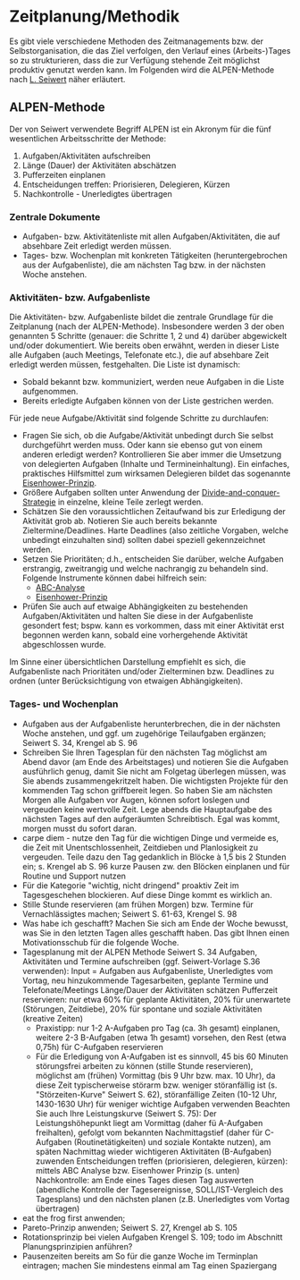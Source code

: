 # Zeitplanung/Methodik
Es gibt viele verschiedene Methoden des Zeitmanagements bzw. der
Selbstorganisation, die das Ziel verfolgen, den Verlauf eines (Arbeits-)Tages
so zu strukturieren, dass die zur Verfügung stehende Zeit möglichst produktiv
genutzt werden kann. Im Folgenden wird die ALPEN-Methode nach
[L. Seiwert](/#zusammenfassung-und-literatur)
näher erläutert.

## ALPEN-Methode
Der von Seiwert verwendete Begriff ALPEN ist ein Akronym für die fünf
wesentlichen Arbeitsschritte der Methode:

 1. Aufgaben/Aktivitäten aufschreiben
 1. Länge (Dauer) der Aktivitäten abschätzen
 1. Pufferzeiten einplanen
 1. Entscheidungen treffen: Priorisieren, Delegieren, Kürzen
 1. Nachkontrolle - Unerledigtes übertragen

### Zentrale Dokumente
 - Aufgaben- bzw. Aktivitätenliste mit allen Aufgaben/Aktivitäten, die auf
   absehbare Zeit erledigt werden müssen.
 - Tages- bzw. Wochenplan mit konkreten Tätigkeiten (heruntergebrochen aus
   der Aufgabenliste), die am nächsten Tag bzw. in der nächsten
   Woche anstehen.

### Aktivitäten- bzw. Aufgabenliste
Die Aktivitäten- bzw. Aufgabenliste bildet die zentrale Grundlage für die
Zeitplanung (nach der ALPEN-Methode). Insbesondere werden 3 der oben genannten
5 Schritte (genauer: die Schritte 1, 2 und 4) darüber abgewickelt und/oder
dokumentiert.
Wie bereits oben erwähnt, werden in dieser Liste alle Aufgaben
(auch Meetings, Telefonate etc.), die auf absehbare Zeit erledigt werden
müssen, festgehalten. Die Liste ist dynamisch:

 - Sobald bekannt bzw. kommuniziert, werden neue Aufgaben in die Liste
   aufgenommen.
 - Bereits erledigte Aufgaben können von der Liste gestrichen werden.

Für jede neue Aufgabe/Aktivität sind folgende Schritte zu durchlaufen:

 - Fragen Sie sich, ob die Aufgabe/Aktivität unbedingt durch Sie selbst
   durchgeführt werden muss. Oder kann sie ebenso gut von einem anderen
   erledigt werden? Kontrollieren Sie aber immer die Umsetzung von
   delegierten Aufgaben (Inhalte und Termineinhaltung).
   Ein einfaches, praktisches Hilfsmittel zum wirksamen Delegieren bildet
   das sogenannte [Eisenhower-Prinzip](../priorisierung/#eisenhower-prinzip).
 - Größere Aufgaben sollten unter Anwendung der
   [Divide-and-conquer-Strategie](../zielerreichung/#divide-and-conquer-strategie)
   in einzelne, kleine Teile zerlegt werden.
 - Schätzen Sie den voraussichtlichen Zeitaufwand bis zur Erledigung der
   Aktivität grob ab. Notieren Sie auch bereits bekannte Zieltermine/Deadlines.
   Harte Deadlines (also zeitliche Vorgaben, welche unbedingt einzuhalten sind)
   sollten dabei speziell gekennzeichnet werden.
 - Setzen Sie Prioritäten; d.h., entscheiden Sie darüber, welche Aufgaben
   erstrangig, zweitrangig und welche nachrangig zu behandeln sind. Folgende
   Instrumente können dabei hilfreich sein:
    - [ABC-Analyse](../priorisierung/#abc-analyse)
    - [Eisenhower-Prinzip](../priorisierung/#eisenhower-prinzip)
 - Prüfen Sie auch auf etwaige Abhängigkeiten zu bestehenden
   Aufgaben/Aktivitäten und halten Sie diese in der Aufgabenliste gesondert
   fest;    bspw. kann es vorkommen, dass mit einer Aktivität erst begonnen
   werden kann, sobald eine vorhergehende Aktivität abgeschlossen wurde.

Im Sinne einer übersichtlichen Darstellung empfiehlt es sich, die 
Aufgabenliste nach Prioritäten und/oder Zielterminen bzw. Deadlines zu
ordnen (unter Berücksichtigung von etwaigen Abhängigkeiten).

### Tages- und Wochenplan
 - Aufgaben aus der Aufgabenliste herunterbrechen, die in der nächsten Woche anstehen,
   und ggf. um zugehörige Teilaufgaben ergänzen; Seiwert S. 34, Krengel ab S. 96
 - Schreiben Sie Ihren Tagesplan für den nächsten Tag möglichst am Abend davor (am Ende des Arbeitstages) und notieren Sie die Aufgaben ausführlich genug,
   damit Sie nicht am Folgetag überlegen müssen, was Sie abends zusammengekritzelt haben. Die wichtigsten Projekte für den kommenden Tag schon griffbereit legen.
   So haben Sie am nächsten Morgen alle Aufgaben vor Augen, können sofort loslegen und vergeuden keine wertvolle Zeit.
   Lege abends die Hauptaufgabe des nächsten Tages auf den aufgeräumten Schreibtisch. Egal was kommt, morgen musst du sofort daran.
 - carpe diem - nutze den Tag für die wichtigen Dinge und vermeide es, die Zeit mit Unentschlossenheit, Zeitdieben und Planlosigkeit zu vergeuden.
   Teile dazu den Tag gedanklich in Blöcke à 1,5 bis 2 Stunden ein; s. Krengel ab S. 96
   kurze Pausen zw. den Blöcken einplanen und für Routine und Support nutzen
 - Für die Kategorie "wichtig, nicht dringend" proaktiv Zeit im Tagesgeschehen blockieren. Auf diese Dinge kommt es wirklich an.
 - Stille Stunde reservieren (am frühen Morgen) bzw. Termine für Vernachlässigtes machen; Seiwert S. 61-63, Krengel S. 98
 - Was habe ich geschafft? Machen Sie sich am Ende der Woche bewusst, was Sie in den letzten Tagen alles geschafft haben.
   Das gibt Ihnen einen Motivationsschub für die folgende Woche.
 - Tagesplanung mit der ALPEN Methode Seiwert S. 34
     Aufgaben, Aktivitäten und Termine aufschreiben (ggf. Seiwert-Vorlage S.36 verwenden):
     Input = Aufgaben aus Aufgabenliste, Unerledigtes vom Vortag, neu hinzukommende Tagesarbeiten, geplante Termine und Telefonate/Meetings
     Länge/Dauer der Aktivitäten schätzen
     Pufferzeit reservieren: nur etwa 60% für geplante Aktivitäten, 20% für unerwartete (Störungen, Zeitdiebe), 20% für spontane und soziale Aktivitäten (kreative Zeiten)
      - Praxistipp: nur 1-2 A-Aufgaben pro Tag (ca. 3h gesamt) einplanen, weitere 2-3 B-Aufgaben (etwa 1h gesamt) vorsehen, den Rest (etwa 0,75h) für C-Aufgaben reservieren
      - Für die Erledigung von A-Aufgaben ist es sinnvoll, 45 bis 60 Minuten störungsfrei arbeiten zu können (stille Stunde reservieren),
        möglichst am (frühen) Vormittag (bis 9 Uhr bzw. max. 10 Uhr), da diese Zeit typischerweise störarm bzw. weniger störanfällig ist (s. "Störzeiten-Kurve" Seiwert S. 62),
        störanfällige Zeiten (10-12 Uhr, 1430-1630 Uhr) für weniger wichtige Aufgaben verwenden
        Beachten Sie auch Ihre Leistungskurve (Seiwert S. 75): Der Leistungshöhepunkt liegt am Vormittag (daher fü A-Aufgaben freihalten), gefolgt vom bekannten Nachmittagstief (daher
        für C-Aufgaben (Routinetätigkeiten) und soziale Kontakte nutzen), am späten Nachmittag wieder wichtigeren Aktivitäten (B-Aufgaben) zuwenden
     Entscheidungen treffen (priorisieren, delegieren, kürzen):  mittels ABC Analyse bzw. Eisenhower Prinzip (s. unten)
     Nachkontrolle: am Ende eines Tages diesen Tag auswerten (abendliche Kontrolle der Tagesereignisse, SOLL/IST-Vergleich des Tagesplans) und
     den nächsten planen (z.B. Unerledigtes vom Vortag übertragen)
 - eat the frog first anwenden;
 - Pareto-Prinzip anwenden; Seiwert S. 27, Krengel ab S. 105
 - Rotationsprinzip bei vielen Aufgaben Krengel S. 109; todo im Abschnitt Planungsprinzipien anführen?
 - Pausenzeiten bereits am So für die ganze Woche im Terminplan eintragen; machen Sie mindestens einmal am Tag einen Spaziergang

